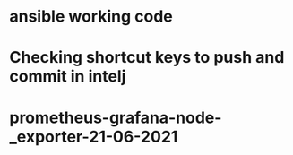# ansible working code 
# Checking shortcut keys to push and commit in intelj
# prometheus-grafana-node-_exporter-21-06-2021